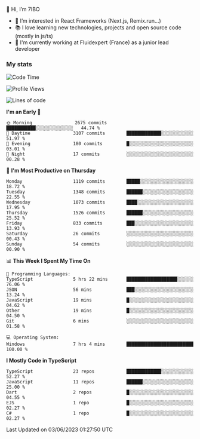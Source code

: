 👋 Hi, I’m 7IBO

- 👀 I’m interested in React Frameworks (Next.js, Remix.run...)
- 📚 I love learning new technologies, projects and open source code (mostly in js/ts)
- 💼 I'm currently working at Fluidexpert (France) as a junior lead developer

### My stats
<!--START_SECTION:waka-->
![Code Time](http://img.shields.io/badge/Code%20Time-3%20hrs%2036%20mins-blue)

![Profile Views](http://img.shields.io/badge/Profile%20Views-70-blue)

![Lines of code](https://img.shields.io/badge/From%20Hello%20World%20I%27ve%20Written-7.8%20million%20lines%20of%20code-blue)

**I'm an Early 🐤** 

```text
🌞 Morning                2675 commits        ███████████░░░░░░░░░░░░░░   44.74 % 
🌆 Daytime                3107 commits        █████████████░░░░░░░░░░░░   51.97 % 
🌃 Evening                180 commits         █░░░░░░░░░░░░░░░░░░░░░░░░   03.01 % 
🌙 Night                  17 commits          ░░░░░░░░░░░░░░░░░░░░░░░░░   00.28 % 
```
📅 **I'm Most Productive on Thursday** 

```text
Monday                   1119 commits        █████░░░░░░░░░░░░░░░░░░░░   18.72 % 
Tuesday                  1348 commits        ██████░░░░░░░░░░░░░░░░░░░   22.55 % 
Wednesday                1073 commits        ████░░░░░░░░░░░░░░░░░░░░░   17.95 % 
Thursday                 1526 commits        ██████░░░░░░░░░░░░░░░░░░░   25.52 % 
Friday                   833 commits         ███░░░░░░░░░░░░░░░░░░░░░░   13.93 % 
Saturday                 26 commits          ░░░░░░░░░░░░░░░░░░░░░░░░░   00.43 % 
Sunday                   54 commits          ░░░░░░░░░░░░░░░░░░░░░░░░░   00.90 % 
```


📊 **This Week I Spent My Time On** 

```text
💬 Programming Languages: 
TypeScript               5 hrs 22 mins       ███████████████████░░░░░░   76.06 % 
JSON                     56 mins             ███░░░░░░░░░░░░░░░░░░░░░░   13.24 % 
JavaScript               19 mins             █░░░░░░░░░░░░░░░░░░░░░░░░   04.62 % 
Other                    19 mins             █░░░░░░░░░░░░░░░░░░░░░░░░   04.50 % 
Git                      6 mins              ░░░░░░░░░░░░░░░░░░░░░░░░░   01.58 % 

💻 Operating System: 
Windows                  7 hrs 4 mins        █████████████████████████   100.00 % 
```

**I Mostly Code in TypeScript** 

```text
TypeScript               23 repos            █████████████░░░░░░░░░░░░   52.27 % 
JavaScript               11 repos            ██████░░░░░░░░░░░░░░░░░░░   25.00 % 
Dart                     2 repos             █░░░░░░░░░░░░░░░░░░░░░░░░   04.55 % 
EJS                      1 repo              █░░░░░░░░░░░░░░░░░░░░░░░░   02.27 % 
C#                       1 repo              █░░░░░░░░░░░░░░░░░░░░░░░░   02.27 % 
```




 Last Updated on 03/06/2023 01:27:50 UTC
<!--END_SECTION:waka-->
